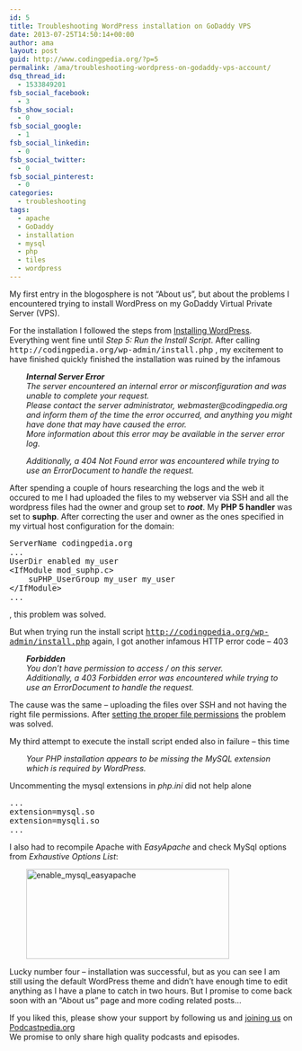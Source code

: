 ```yaml
---
id: 5
title: Troubleshooting WordPress installation on GoDaddy VPS
date: 2013-07-25T14:50:14+00:00
author: ama
layout: post
guid: http://www.codingpedia.org/?p=5
permalink: /ama/troubleshooting-wordpress-on-godaddy-vps-account/
dsq_thread_id:
  - 1533849201
fsb_social_facebook:
  - 3
fsb_show_social:
  - 0
fsb_social_google:
  - 1
fsb_social_linkedin:
  - 0
fsb_social_twitter:
  - 0
fsb_social_pinterest:
  - 0
categories:
  - troubleshooting
tags:
  - apache
  - GoDaddy
  - installation
  - mysql
  - php
  - tiles
  - wordpress
---
```

My first entry in the blogosphere is not &#8220;About us&#8221;, but about the problems I encountered trying to install WordPress on my GoDaddy Virtual Private Server (VPS).

<p class="western">
  For the installation I followed the steps from <a title="Codex Installing WordPress" href="http://codex.wordpress.org/Installing_WordPress">Installing WordPress</a>. Everything went fine until <em>Step 5: Run the Install Script</em>. After calling <tt>http://codingpedia.org/wp-admin/install.php</tt> , my excitement to have finished quickly finished the installation was ruined by the infamous
</p>

<p class="western" style="padding-left: 30px;">
  <em><strong>Internal Server Error </strong></em><br /> <em>The server encountered an internal error or misconfiguration and was unable to complete your request.</em><br /> <em>Please contact the server administrator, webmaster@codingpedia.org and inform them of the time the error occurred, and anything you might have done that may have caused the error.</em><br /> <em>More information about this error may be available in the server error log.</em>
</p>

<p class="western" style="padding-left: 30px;">
  <em>Additionally, a 404 Not Found error was encountered while trying to use an ErrorDocument to handle the request.</em>
</p>

<!--more-->

<p class="western">
  After spending a couple of hours researching the logs and the web it occured to me I had uploaded the files to my webserver via SSH and all the wordpress files had the owner and group set to <strong><em>root</em></strong>. My <strong>PHP 5 handler</strong> was set to <strong>suphp</strong>. After correcting the user and owner as the ones specified in my virtual host configuration for the domain:
</p>

<pre class="lang:default decode:true" title="Virtual Host configuration mod_suphp">ServerName codingpedia.org
...
UserDir enabled my_user
&lt;IfModule mod_suphp.c&gt;
	suPHP_UserGroup my_user my_user
&lt;/IfModule&gt;
...</pre>

, this problem was solved.

But when trying run the install script <tt>http://codingpedia.org/wp-admin/install.php</tt> again, I got another infamous HTTP error code &#8211; 403

<p style="padding-left: 30px;">
  <em><strong>Forbidden</strong> </em><br /> <em>You don&#8217;t have permission to access / on this server.</em><br /> <em>Additionally, a 403 Forbidden error was encountered while trying to use an ErrorDocument to handle the request.</em>
</p>

The cause was the same &#8211; uploading the files over SSH and not having the right file permissions. After <a title="Codex WordPress Changing File Permissions" href="http://codex.wordpress.org/Changing_File_Permissions" target="_blank">setting the proper file permissions</a> the problem was solved.

My third attempt to execute the install script ended also in failure &#8211; this time

<p style="padding-left: 30px;">
  <em>Your PHP installation appears to be missing the MySQL extension which is required by WordPress.</em>
</p>

Uncommenting the mysql extensions in _php.ini_ did not help alone

<pre class="brush: plain; title: ; notranslate" title="">...
extension=mysql.so
extension=mysqli.so
...
</pre>

I also had to recompile Apache with _EasyApache_ and check MySql options from _Exhaustive Options List_:

<p style="padding-left: 30px;">
  <a href="{{site.url}}/wp-content/uploads/2013/07/enable_mysql_easyapache.png"><img class="alignnone size-medium wp-image-28" src="{{site.url}}/wp-content/uploads/2013/07/enable_mysql_easyapache-300x132.png" alt="enable_mysql_easyapache" width="361" height="160" srcset="{{site.url}}/wp-content/uploads/2013/07/enable_mysql_easyapache-300x132.png 300w, {{site.url}}/wp-content/uploads/2013/07/enable_mysql_easyapache-1024x452.png 1024w, {{site.url}}/wp-content/uploads/2013/07/enable_mysql_easyapache-624x275.png 624w, {{site.url}}/wp-content/uploads/2013/07/enable_mysql_easyapache.png 1287w" sizes="(max-width: 361px) 100vw, 361px" /></a>
</p>

Lucky number four &#8211; installation was successful, but as you can see I am still using the default WordPress theme and didn&#8217;t have enough time to edit anything as I have a plane to catch in two hours. But I promise to come back soon with an &#8220;About us&#8221; page and more coding related posts&#8230;

<p style="text-align: justify;">
  If you liked this, please show your support by following us and <a title="Podcastpedia.org how can I help" href="http://www.podcastpedia.org/how_can_i_help" target="_blank">joining us</a> on <a title="Podcastpedia.org, knowledge to go" href="http://www.podcastpedia.org/" target="_blank">Podcastpedia.org</a><br /> We promise to only share high quality podcasts and episodes.
</p>

